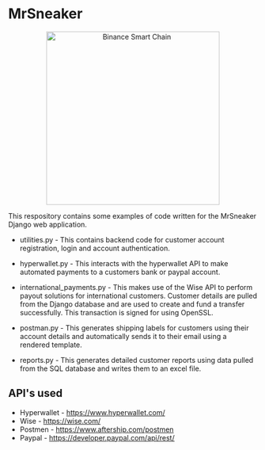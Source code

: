 # MrSneaker

<p align="center">
  <img src=https://encrypted-tbn0.gstatic.com/images?q=tbn:ANd9GcRel4E8Un_wh64A7l13SHl_lYI-pbVNx3wJEw&usqp=CAU" width="350" title="Binance Smart Chain">
</p>


This respository contains some examples of code written for the MrSneaker Django web application.

* utilities.py - This contains backend code for customer account registration, login and account authentication.

* hyperwallet.py - This interacts with the hyperwallet API to make automated payments to a customers bank or paypal account.

* international_payments.py - This makes use of the Wise API to perform payout solutions for international customers. Customer details are pulled from the Django database and are used to create and fund a transfer successfully. This transaction is signed for using OpenSSL.

* postman.py - This generates shipping labels for customers using their account details and automatically sends it to their email using a rendered template.

* reports.py - This generates detailed customer reports using data pulled from the SQL database and writes them to an excel file. 

## API's used

* Hyperwallet - https://www.hyperwallet.com/
* Wise - https://wise.com/
* Postmen - https://www.aftership.com/postmen
* Paypal - https://developer.paypal.com/api/rest/
